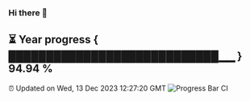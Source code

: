 ### Hi there 👋
⏳ Year progress { ████████████████████████████▁▁ } 94.94 %
---
⏰ Updated on Wed, 13 Dec 2023 12:27:20 GMT
![Progress Bar CI](https://github.com/liununu/liununu/workflows/Progress%20Bar%20CI/badge.svg)
